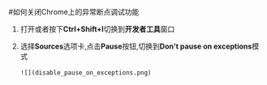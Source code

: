 #如何关闭Chrome上的异常断点调试功能

1.	打开或者按下**Ctrl+Shift+I**切换到**开发者工具**窗口
2.	选择**Sources**选项卡,点击**Pause**按钮,切换到**Don't pause on exceptions**模式

		![](disable_pause_on_exceptions.png)

